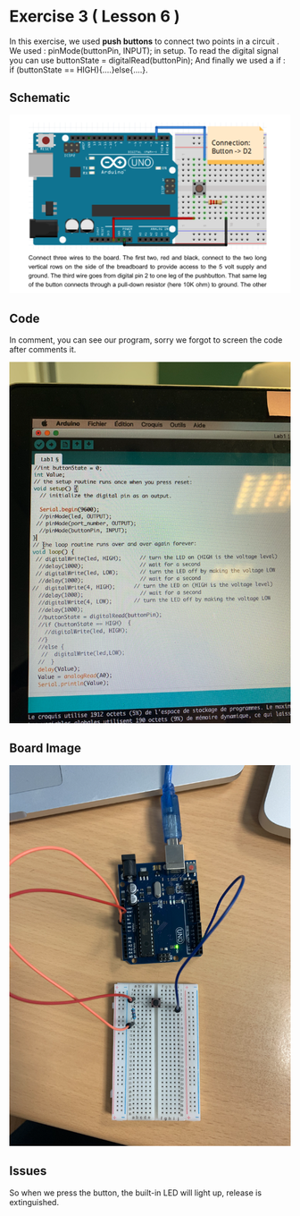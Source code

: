 

# Exercise 3 ( Lesson 6 ) 

In this exercise, we used **push buttons** to connect two points in a circuit . 
We used : pinMode(buttonPin, INPUT); in setup.
To read the digital signal you can use buttonState = digitalRead(buttonPin); 
And finally we used a if :  if (buttonState == HIGH){....}else{....}.


## Schematic 
![Test Image](https://github.com/efrei-paris-sud/2020-C-Just-do-it/blob/main/lab/1/ex3/Capture%20d%E2%80%99e%CC%81cran%202020-12-03%20a%CC%80%2011.11.26.png)

## Code

In comment, you can see our program, sorry we forgot to screen the code after comments it.


![Test Image2](https://github.com/efrei-paris-sud/2020-C-Just-do-it/blob/main/lab/1/ex3/Capture%20d%E2%80%99e%CC%81cran%202020-12-02%20a%CC%80%2009.46.51.png)

  
## Board Image
![Board](https://github.com/efrei-paris-sud/2020-C-Just-do-it/blob/main/lab/1/ex3/Capture%20d%E2%80%99e%CC%81cran%202020-12-02%20a%CC%80%2009.40.11.png)


## Issues
So when we press the button, the built-in LED will light up, release is extinguished.
